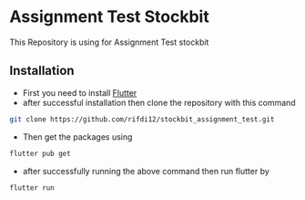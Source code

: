 # Assignment Test Stockbit

This Repository is using for Assignment Test stockbit

## Installation
- First you need to install [Flutter](https://flutter.dev/docs/get-started/install)
- after successful installation then clone the repository with this command

```bash
git clone https://github.com/rifdi12/stockbit_assignment_test.git
```
- Then get the packages using
```bash
flutter pub get
```
- after successfully running the above command then run flutter by

```bash
flutter run
```
